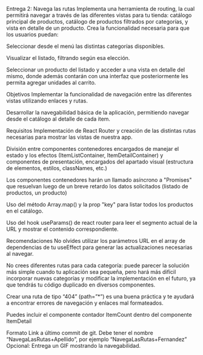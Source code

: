 Entrega 2: Navega las rutas
Implementa una herramienta de routing, la cual permitirá navegar a través de las diferentes vistas para tu tienda: catálogo principal de productos, catálogo de productos filtrados por categorías, y vista en detalle de un producto. Crea la funcionalidad necesaria para que los usuarios puedan:

Seleccionar desde el menú las distintas categorías disponibles.

Visualizar el listado, filtrando según esa elección.

Seleccionar un producto del listado y acceder a una vista en detalle del mismo, donde además contarán con una interfaz que posteriormente les permita agregar unidades al carrito.

Objetivos
Implementar la funcionalidad de navegación entre las diferentes vistas utilizando enlaces y rutas.

Desarrollar la navegabilidad básica de la aplicación, permitiendo navegar desde el catálogo al detalle de cada item.

Requisitos
Implementación de React Router y creación de las distintas rutas necesarias para mostrar las vistas de nuestra app.

División entre componentes contenedores encargados de manejar el estado y los efectos (ItemListContainer, ItemDetailContainer) y componentes de presentación, encargados del apartado visual (estructura de elementos, estilos, classNames, etc.)

Los componentes contenedores harán un llamado asíncrono a "Promises" que resuelvan luego de un breve retardo los datos solicitados (listado de productos, un producto)

Uso del método Array.map() y la prop "key" para listar todos los productos en el catálogo.

Uso del hook useParams() de react router para leer el segmento actual de la URL y mostrar el contenido correspondiente.

Recomendaciones
No olvides utilizar los parámetros URL en el array de dependencias de tu useEffect para generar las actualizaciones necesarias al navegar.

No crees diferentes rutas para cada categoría: puede parecer la solución más simple cuando tu aplicación sea pequeña, pero hará más difícil incorporar nuevas categorías y modificar la implementación en el futuro, ya que tendrás tu código duplicado en diversos componentes.

Crear una ruta de tipo “404” (path=”\*”) es una buena práctica y te ayudará a encontrar errores de navegación y enlaces mal formateados.

Puedes incluir el componente contador ItemCount dentro del componente ItemDetail

Formato
Link a último commit de git. Debe tener el nombre “NavegaLasRutas+Apellido”, por ejemplo “NavegaLasRutas+Fernandez” Opcional: Entrega un GIF mostrando la navegabilidad.

